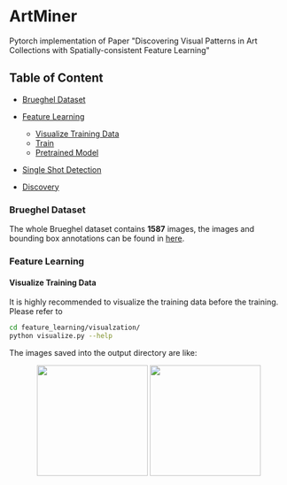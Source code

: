 # ArtMiner
Pytorch implementation of Paper "Discovering Visual Patterns in Art Collections with Spatially-consistent Feature Learning"

## Table of Content
* [Brueghel Dataset](#brueghel-dataset)
* [Feature Learning](#feature-learning)
	* [Visualize Training Data](visualize-training-data)
	* [Train](visualize-training-data)
	* [Pretrained Model](pretrained-model)

* [Single Shot Detection](#single-shot-detection)
* [Discovery](#discovery)

### Brueghel Dataset
The whole Brueghel dataset contains **1587** images, the images and bounding box annotations can be found in [here](www).

### Feature Learning
#### Visualize Training Data
It is highly recommended to visualize the training data before the training. 
Please refer to 
``` Bash
cd feature_learning/visualzation/
python visualize.py --help
```
The images saved into the output directory are like:
<p align="center">
<img src="https://github.com/XiSHEN0220/ArtMiner/blob/master/img/Brueghel_Rank1_1.jpg" width="200"> <img src="https://github.com/XiSHEN0220/ArtMiner/blob/master/img/Brueghel_Rank1_2.jpg" width="200"> 
</p>
